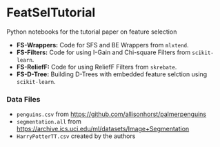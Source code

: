 # FeatSelTutorial
Python notebooks for the tutorial paper on feature selection  
- **FS-Wrappers:** Code for SFS and BE Wrappers from `mlxtend`.
- **FS-Filters:** Code for using I-Gain and Chi-square Filters from `scikit-learn`. 
- **FS-ReliefF:** Code for using ReliefF Filters from `skrebate`.
- **FS-D-Tree:** Building D-Trees with embedded feature selction using `scikit-learn`.
 
### Data Files
- `penguins.csv` from https://github.com/allisonhorst/palmerpenguins
- `segmentation.all` from https://archive.ics.uci.edu/ml/datasets/Image+Segmentation
- `HarryPotterTT.csv` created by the authors
